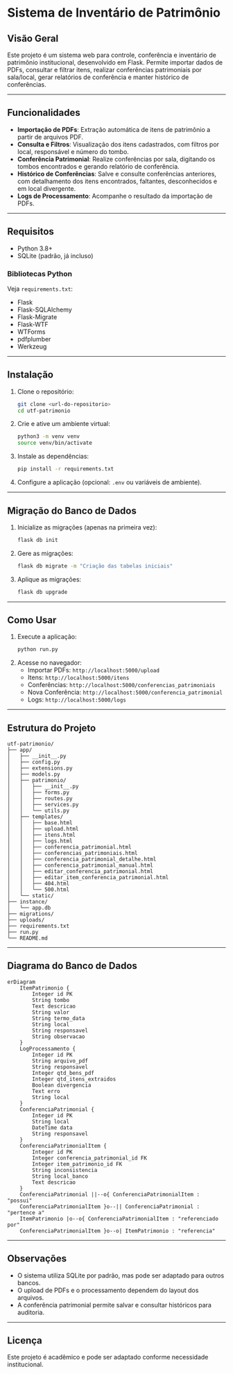 # Sistema de Inventário de Patrimônio

## Visão Geral

Este projeto é um sistema web para controle, conferência e inventário de patrimônio institucional, desenvolvido em Flask. Permite importar dados de PDFs, consultar e filtrar itens, realizar conferências patrimoniais por sala/local, gerar relatórios de conferência e manter histórico de conferências.

---

## Funcionalidades

- **Importação de PDFs**: Extração automática de itens de patrimônio a partir de arquivos PDF.
- **Consulta e Filtros**: Visualização dos itens cadastrados, com filtros por local, responsável e número do tombo.
- **Conferência Patrimonial**: Realize conferências por sala, digitando os tombos encontrados e gerando relatório de conferência.
- **Histórico de Conferências**: Salve e consulte conferências anteriores, com detalhamento dos itens encontrados, faltantes, desconhecidos e em local divergente.
- **Logs de Processamento**: Acompanhe o resultado da importação de PDFs.

---

## Requisitos

- Python 3.8+
- SQLite (padrão, já incluso)

### Bibliotecas Python
Veja `requirements.txt`:
- Flask
- Flask-SQLAlchemy
- Flask-Migrate
- Flask-WTF
- WTForms
- pdfplumber
- Werkzeug

---

## Instalação

1. Clone o repositório:
   ```bash
   git clone <url-do-repositorio>
   cd utf-patrimonio
   ```
2. Crie e ative um ambiente virtual:
   ```bash
   python3 -m venv venv
   source venv/bin/activate
   ```
3. Instale as dependências:
   ```bash
   pip install -r requirements.txt
   ```
4. Configure a aplicação (opcional: `.env` ou variáveis de ambiente).

---

## Migração do Banco de Dados

1. Inicialize as migrações (apenas na primeira vez):
   ```bash
   flask db init
   ```
2. Gere as migrações:
   ```bash
   flask db migrate -m "Criação das tabelas iniciais"
   ```
3. Aplique as migrações:
   ```bash
   flask db upgrade
   ```

---

## Como Usar

1. Execute a aplicação:
   ```bash
   python run.py
   ```
2. Acesse no navegador:
   - Importar PDFs: `http://localhost:5000/upload`
   - Itens: `http://localhost:5000/itens`
   - Conferências: `http://localhost:5000/conferencias_patrimoniais`
   - Nova Conferência: `http://localhost:5000/conferencia_patrimonial`
   - Logs: `http://localhost:5000/logs`

---

## Estrutura do Projeto

```
utf-patrimonio/
├── app/
│   ├── __init__.py
│   ├── config.py
│   ├── extensions.py
│   ├── models.py
│   ├── patrimonio/
│   │   ├── __init__.py
│   │   ├── forms.py
│   │   ├── routes.py
│   │   ├── services.py
│   │   └── utils.py
│   ├── templates/
│   │   ├── base.html
│   │   ├── upload.html
│   │   ├── itens.html
│   │   ├── logs.html
│   │   ├── conferencia_patrimonial.html
│   │   ├── conferencias_patrimoniais.html
│   │   ├── conferencia_patrimonial_detalhe.html
│   │   ├── conferencia_patrimonial_manual.html
│   │   ├── editar_conferencia_patrimonial.html
│   │   ├── editar_item_conferencia_patrimonial.html
│   │   ├── 404.html
│   │   └── 500.html
│   └── static/
├── instance/
│   └── app.db
├── migrations/
├── uploads/
├── requirements.txt
├── run.py
└── README.md
```

---

## Diagrama do Banco de Dados

```mermaid
erDiagram
    ItemPatrimonio {
        Integer id PK
        String tombo
        Text descricao
        String valor
        String termo_data
        String local
        String responsavel
        String observacao
    }
    LogProcessamento {
        Integer id PK
        String arquivo_pdf
        String responsavel
        Integer qtd_bens_pdf
        Integer qtd_itens_extraidos
        Boolean divergencia
        Text erro
        String local
    }
    ConferenciaPatrimonial {
        Integer id PK
        String local
        DateTime data
        String responsavel
    }
    ConferenciaPatrimonialItem {
        Integer id PK
        Integer conferencia_patrimonial_id FK
        Integer item_patrimonio_id FK
        String inconsistencia
        String local_banco
        Text descricao
    }
    ConferenciaPatrimonial ||--o{ ConferenciaPatrimonialItem : "possui"
    ConferenciaPatrimonialItem }o--|| ConferenciaPatrimonial : "pertence a"
    ItemPatrimonio |o--o{ ConferenciaPatrimonialItem : "referenciado por"
    ConferenciaPatrimonialItem }o--o| ItemPatrimonio : "referencia"
```

---

## Observações
- O sistema utiliza SQLite por padrão, mas pode ser adaptado para outros bancos.
- O upload de PDFs e o processamento dependem do layout dos arquivos.
- A conferência patrimonial permite salvar e consultar históricos para auditoria.

---

## Licença

Este projeto é acadêmico e pode ser adaptado conforme necessidade institucional. 